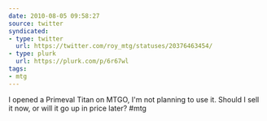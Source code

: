 ```yaml
---
date: 2010-08-05 09:58:27
source: twitter
syndicated:
- type: twitter
  url: https://twitter.com/roy_mtg/statuses/20376463454/
- type: plurk
  url: https://plurk.com/p/6r67wl
tags:
- mtg
---
```


I opened a Primeval Titan on MTGO, I'm not planning to use it. Should I sell it now, or will it go up in price later? #mtg